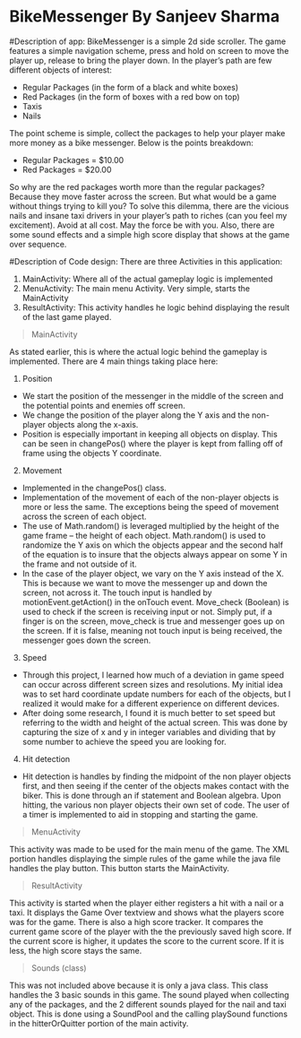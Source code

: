 # BikeMessenger By Sanjeev Sharma

#Description of app:
BikeMessenger is a simple 2d side scroller. The game features a simple navigation scheme, press and hold on screen to move the player up, release to bring the player down. In the player’s path are few different objects of interest:
- Regular Packages (in the form of a black and white boxes)
- Red Packages (in the form of boxes with a red bow on top)
- Taxis
- Nails

The point scheme is simple, collect the packages to help your player make more money as a bike messenger. Below is the points breakdown:
- Regular Packages = $10.00
- Red Packages = $20.00

So why are the red packages worth more than the regular packages? Because they move faster across the screen.
But what would be a game without things trying to kill you? To solve this dilemma, there are the vicious nails and insane taxi drivers in your player’s path to riches (can you feel my excitement). Avoid at all cost. May the force be with you.
Also, there are some sound effects and a simple high score display that shows at the game over sequence.

#Description of Code design:
There are three Activities in this application:
1. MainActivity: Where all of the actual gameplay logic is implemented
2. MenuActivity: The main menu Activity. Very simple, starts the MainActivity
3. ResultActivity: This activity handles he logic behind displaying the result of the last game played.

>MainActivity

As stated earlier, this is where the actual logic behind the gameplay is implemented. There are 4 main things taking place here:

1. Position
  - We start the position of the messenger in the middle of the screen and the potential points and enemies off screen.
  - We change the position of the player along the Y axis and the non-player objects along the x-axis.
  - Position is especially important in keeping all objects on display. This can be seen in changePos() where the player is kept from     falling off of frame using the objects Y coordinate.

2. Movement
  - Implemented in the changePos() class.
  - Implementation of the movement of each of the non-player objects is more or less the same. The exceptions being the speed of movement across the screen of each object.
  - The use of Math.random() is leveraged multiplied by the height of the game frame – the height of each object.
  Math.random() is used to randomize the Y axis on which the objects appear and the second half of the equation
  is to insure that the objects always appear on some Y in the frame and not outside of it.
  - In the case of the player object, we vary on the Y axis instead of the X. This is because we want to move the
  messenger up and down the screen, not across it. The touch input is handled by motionEvent.getAction() in the
  onTouch event. Move_check (Boolean) is used to check if the screen is receiving input or not. Simply put, if a
  finger is on the screen, move_check is true and messenger goes up on the screen. If it is false, meaning not touch
  input is being received, the messenger goes down the screen.
  
3. Speed
  - Through this project, I learned how much of a deviation in game speed can occur across different screen sizes
  and resolutions. My initial idea was to set hard coordinate update numbers for each of the objects, but I realized
  it would make for a different experience on different devices.
  - After doing some research, I found it is much better to set speed but referring to the width and height of the
  actual screen. This was done by capturing the size of x and y in integer variables and dividing that by some
  number to achieve the speed you are looking for.
  
4. Hit detection
  - Hit detection is handles by finding the midpoint of the non player objects first, and then seeing if the center of
  the objects makes contact with the biker. This is done through an if statement and Boolean algebra. Upon
  hitting, the various non player objects their own set of code. The user of a timer is implemented to aid in
  stopping and starting the game.

>MenuActivity

  This activity was made to be used for the main menu of the game. The XML portion handles displaying the simple rules of the
  game while the java file handles the play button. This button starts the MainActivity.

>ResultActivity

  This activity is started when the player either registers a hit with a nail or a taxi. It displays the Game Over textview and shows
  what the players score was for the game. There is also a high score tracker. It compares the current game score of the player
  with the the previously saved high score. If the current score is higher, it updates the score to the current score. If it is less, the
  high score stays the same.

>Sounds (class)

  This was not included above because it is only a java class. This class handles the 3 basic sounds in this game. The sound played
  when collecting any of the packages, and the 2 different sounds played for the nail and taxi object. This is done using a
  SoundPool and the calling playSound functions in the hitterOrQuitter portion of the main activity.
